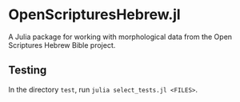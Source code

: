 # OpenScripturesHebrew.jl

A Julia package for working with morphological data from the Open Scriptures Hebrew Bible project.


## Testing

In the directory `test`, run `julia select_tests.jl <FILES>`.